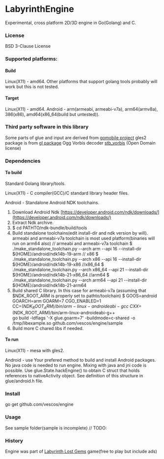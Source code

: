 # LabyrinthEngine

Experimental, cross platform  2D/3D engine in Go(Golang) and C.

### License
BSD 3-Clause License

### Supported platforms:
#### Build
Linux(X11) - amd64.
Other platforms that support golang tools probably will work but this is not tested.
#### Target
Linux(X11) - amd64.
Android - arm(armeabi, armeabi-v7a), arm64(armv8a), 386(x86), amd64(x86_64(build but untested)).

### Third party software in this library
Some parts of glue and input are derived from [gomobile project](https://github.com/golang/mobile)
gles2 package is from [gl package](https://github.com/goxjs/gl)
Ogg Vorbis decoder [stb_vorbis](http://nothings.org/stb_vorbis/) (Open Domain license)

### Dependencies 
#### To build
Standard Golang library/tools.

Linux(X11) - C compiler(GCC)/C standard library header files.

Android - Standalone Android NDK toolchains.
1. Download Android Ndk [https://developer.android.com/ndk/downloads/](https://developer.android.com/ndk/downloads/)
2. Extract Ndk archive.
3. $ cd PATHTO/ndk-bundle/build/tools
4. Build standalone toolchains(edit install-dir and ndk version by will). 
armeabi and armeabi-v7a toolchain is most used platform(binaries will run on arm64 also) 
// armeabi and armeabi-v7a toolchain
$ ./make_standalone_toolchain.py --arch arm --api 16 --install-dir ${HOME}/android/ndk14b-19-arm
// x86 
$ ./make_standalone_toolchain.py --arch x86 --api 16 --install-dir ${HOME}/android/ndk14b-19-x86
//x86_64
$ ./make_standalone_toolchain.py --arch x86_64 --api 21 --install-dir ${HOME}/android/ndk14b-21-x86_64
//arm64
$ ./make_standalone_toolchain.py --arch arm64 --api 21 --install-dir ${HOME}/android/ndk14b-21-arm64
5. Build shared C library. In this case for armeabi-v7a (assuming that $NDK_ROOT_ARM is properly set to pathto/toolchain)
$ GOOS=android GOARCH=arm GOARM=7 CGO_ENABLED=1 \
CC=$(NDK_ROOT_ARM)/bin/arm-linux-androideabi-gcc \
CXX=$(NDK_ROOT_ARM)/bin/arm-linux-androideabi-g++ \
go build -ldflags '-X glue.goarm=7' -buildmode=c-shared  -o /tmp/libexample.so github.com/vescos/engine/sample
6. Build more C chared libs if needed.

#### To run

Linux(X11) - mesa with gles2.

Android - use Your prefered method to build and install Android packages. 
No java code is needed to run engine. Mixing with java and jni code is possible.
Use glue.State.hackEngine() to obtain C struct that holds references to nativeActivity object.
See definition of this structure in glue/android.h file. 

### Install
go get github.com/vescos/engine

### Usage
See sample folder(sample is incomplete)
// TODO:

### History
Engine was part of [Labyrinth Lost Gems](https://play.google.com/store/apps/details?id=xyz.live3dgraphs.labyrinth) game(free to play but include ads)
 
